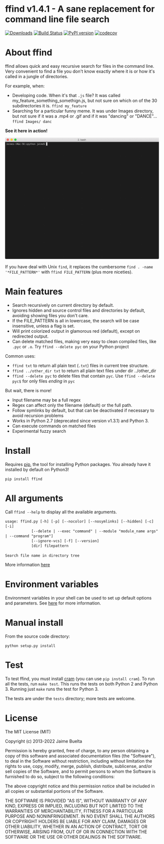 ffind v1.4.1 - A sane replacement for command line file search
===

[![Downloads](https://pepy.tech/badge/ffind)](https://pepy.tech/project/ffind)
[![Build Status](https://travis-ci.org/jaimebuelta/ffind.svg?branch=master)](https://travis-ci.org/jaimebuelta/ffind)
[![PyPI version](https://badge.fury.io/py/ffind.svg)](https://badge.fury.io/py/ffind)
[![codecov](https://codecov.io/gh/jaimebuelta/ffind/branch/master/graph/badge.svg)](https://codecov.io/gh/jaimebuelta/ffind)

# About ffind

ffind allows quick and easy recursive search for files in the command line. Very convenient to find a file you don't know exactly where it is or how it's called in a jungle of directories. 

For example, when:

- Developing code. When it's that `.js` file? It was called my_feature_something_somethign.js, but not sure on which on of the 30 subdirectories it is. `ffind my_feature`
- Searching for a particular funny meme. It was under Images directory, but not sure if it was a .mp4 or .gif and if it was "dancing" or "DANCE"... `ffind Images/ danc`

**See it here in action!**

![Demo](https://github.com/jaimebuelta/ffind/blob/master/ffind.gif)

If you have deal with Unix `find`, it replaces the cumbersome `find . -name '*FILE_PATTERN*'` with `ffind FILE_PATTERN` (plus more niceties).

# Main features

- Search recursively on current directory by default.
- Ignores hidden and source control files and directories by default, avoiding showing files you don't care.
- If the FILE_PATTERN is all in lowercase, the search will be case insensitive, unless a flag is set.
- Will print colorized output in glamorous red (default), except on redirected output.
- Can delete matched files, making very easy to clean compiled files, like `.pyc` or `.o`. Try `ffind --delete pyc` on your Python project

Common uses:

- `ffind txt` to return all plain text (`.txt`) files in current tree structure.
- `ffind ../other_dir txt` to return all plain text files under dir ../other_dir
- `ffind --delete pyc` to delete files that contain `pyc`. Use `ffind --delete pyc$` for only files *ending* in `pyc`

But wait, there is more!

- Input filename may be a full regex
- Regex can affect only the filename (default) or the full path.
- Follow symlinks by default, but that can be deactivated if necessary to avoid recursion problems
- Works in Python 2.7 (deprecated since version v1.3.1) and Python 3.
- Can execute commands on matched files
- Experimental fuzzy search


# Install

Requires [pip](https://pip.pypa.io/en/stable/installing/), the tool for installing Python packages. You already have it installed by default on Python3!

```
pip install ffind
```

# All arguments

Call `ffind --help` to display all the available arguments.

    usage: ffind.py [-h] [-p] [--nocolor] [--nosymlinks] [--hidden] [-c]  [-i]
                [--delete | --exec "command" | --module "module_name args" | --command "program"]
                [--ignore-vcs] [-f] [--version]
                [dir] filepattern

    Search file name in directory tree

More information [here](https://github.com/jaimebuelta/ffind/blob/master/docs/ALL_ARGUMENTS.md)

# Environment variables

Environment variables in your shell can be used to set up default options and parameters. See [here](https://github.com/jaimebuelta/ffind/blob/master/docs/ENV_VARIABLES.md) for more information.


# Manual install

From the source code directory:

```
python setup.py install
```

# Test

To test ffind, you must install [cram](https://bitheap.org/cram/) (you can use `pip install cram`). To run all the tests, run `make test`. This runs the tests on both Python 2 and Python 3. Running just `make` runs the test for Python 3.

The tests are under the `tests` directory; more tests are welcome.


# License

The MIT License (MIT)

Copyright (c) 2013-2022 Jaime Buelta

Permission is hereby granted, free of charge, to any person obtaining a copy
of this software and associated documentation files (the "Software"), to deal
in the Software without restriction, including without limitation the rights
to use, copy, modify, merge, publish, distribute, sublicense, and/or sell
copies of the Software, and to permit persons to whom the Software is
furnished to do so, subject to the following conditions:

The above copyright notice and this permission notice shall be included in
all copies or substantial portions of the Software.

THE SOFTWARE IS PROVIDED "AS IS", WITHOUT WARRANTY OF ANY KIND, EXPRESS OR
IMPLIED, INCLUDING BUT NOT LIMITED TO THE WARRANTIES OF MERCHANTABILITY,
FITNESS FOR A PARTICULAR PURPOSE AND NONINFRINGEMENT. IN NO EVENT SHALL THE
AUTHORS OR COPYRIGHT HOLDERS BE LIABLE FOR ANY CLAIM, DAMAGES OR OTHER
LIABILITY, WHETHER IN AN ACTION OF CONTRACT, TORT OR OTHERWISE, ARISING FROM,
OUT OF OR IN CONNECTION WITH THE SOFTWARE OR THE USE OR OTHER DEALINGS IN
THE SOFTWARE.
